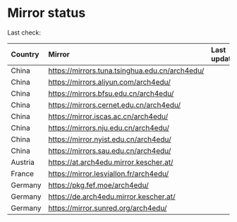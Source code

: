 <script src="./time.js"></script>
# Mirror status
Last check: <script type="text/javascript">localize(1722515897.8346517);</script>

|Country|Mirror|Last update|
|:------|:-----|:----------|
|China|https://mirrors.tuna.tsinghua.edu.cn/arch4edu/|<script type="text/javascript">localize(1722494203);</script>|
|China|https://mirrors.aliyun.com/arch4edu/|<script type="text/javascript">localize(1722494203);</script>|
|China|https://mirrors.bfsu.edu.cn/arch4edu/|<script type="text/javascript">localize(1722450909);</script>|
|China|https://mirrors.cernet.edu.cn/arch4edu/|<script type="text/javascript">localize(1722494203);</script>|
|China|https://mirror.iscas.ac.cn/arch4edu/|<script type="text/javascript">localize(1722494203);</script>|
|China|https://mirrors.nju.edu.cn/arch4edu/|<script type="text/javascript">localize(1722450909);</script>|
|China|https://mirror.nyist.edu.cn/arch4edu/|<script type="text/javascript">localize(1722450909);</script>|
|China|https://mirrors.sau.edu.cn/arch4edu/|<script type="text/javascript">localize(1722494203);</script>|
|Austria|https://at.arch4edu.mirror.kescher.at/|<script type="text/javascript">localize(1722494203);</script>|
|France|https://mirror.lesviallon.fr/arch4edu/|<script type="text/javascript">localize(1722494203);</script>|
|Germany|https://pkg.fef.moe/arch4edu/|<script type="text/javascript">localize(1722494203);</script>|
|Germany|https://de.arch4edu.mirror.kescher.at/|<script type="text/javascript">localize(1722494203);</script>|
|Germany|https://mirror.sunred.org/arch4edu/|<script type="text/javascript">localize(1722494203);</script>|

<script src="./tablefilter/tablefilter.js"></script>
<script src="./table.js"></script>